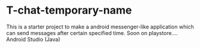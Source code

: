 # T-chat-temporary-name
This is  a starter project to make a android messenger-like application which can send messages after certain specified time.
Soon on playstore....
Android Studio (Java)
